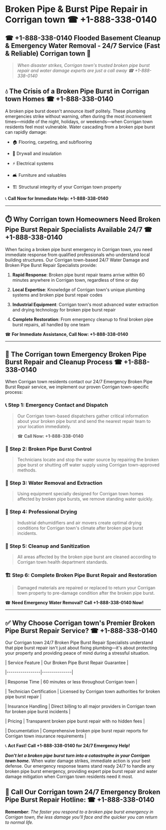 # Broken Pipe & Burst Pipe Repair in Corrigan town ☎ +1-888-338-0140  
## ☎ +1-888-338-0140 Flooded Basement Cleanup & Emergency Water Removal - 24/7 Service (Fast & Reliable) Corrigan town 🚨  

> *When disaster strikes, Corrigan town's trusted broken pipe burst repair and water damage experts are just a call away ☎ +1-888-338-0140*  

## 💧 The Crisis of a Broken Pipe Burst in Corrigan town Homes ☎ +1-888-338-0140  

A broken pipe burst doesn't announce itself politely. These plumbing emergencies strike without warning, often during the most inconvenient times—middle of the night, holidays, or weekends—when Corrigan town residents feel most vulnerable. Water cascading from a broken pipe burst can rapidly damage:  

* 🏠 Flooring, carpeting, and subflooring  
* 🧱 Drywall and insulation  
* ⚡ Electrical systems  
* 🛋️ Furniture and valuables  
* 🏗️ Structural integrity of your Corrigan town property  

📞 **Call Now for Immediate Help: +1-888-338-0140**  

---  

## ⏱️ Why Corrigan town Homeowners Need Broken Pipe Burst Repair Specialists Available 24/7 ☎ +1-888-338-0140  

When facing a broken pipe burst emergency in Corrigan town, you need immediate response from qualified professionals who understand local building structures. Our Corrigan town-based 24/7 Water Damage and Broken Pipe Burst Repair Specialists provide:  

1. **Rapid Response**: Broken pipe burst repair teams arrive within 60 minutes anywhere in Corrigan town, regardless of time or day  
2. **Local Expertise**: Knowledge of Corrigan town's unique plumbing systems and broken pipe burst repair codes  
3. **Industrial Equipment**: Corrigan town's most advanced water extraction and drying technology for broken pipe burst repair  
4. **Complete Restoration**: From emergency cleanup to final broken pipe burst repairs, all handled by one team  

☎ **For Immediate Assistance, Call Now: +1-888-338-0140**  

---  

## 🔧 The Corrigan town Emergency Broken Pipe Burst Repair and Cleanup Process ☎ +1-888-338-0140  

When Corrigan town residents contact our 24/7 Emergency Broken Pipe Burst Repair service, we implement our proven Corrigan town-specific process:  

### 📞 Step 1: Emergency Contact and Dispatch  
> Our Corrigan town-based dispatchers gather critical information about your broken pipe burst and send the nearest repair team to your location immediately.  
> ☎ **Call Now: +1-888-338-0140**  

### 🚿 Step 2: Broken Pipe Burst Control  
> Technicians locate and stop the water source by repairing the broken pipe burst or shutting off water supply using Corrigan town-approved methods.  

### 🌊 Step 3: Water Removal and Extraction  
> Using equipment specially designed for Corrigan town homes affected by broken pipe bursts, we remove standing water quickly.  

### 💨 Step 4: Professional Drying  
> Industrial dehumidifiers and air movers create optimal drying conditions for Corrigan town's climate after broken pipe burst incidents.  

### 🧼 Step 5: Cleanup and Sanitization  
> All areas affected by the broken pipe burst are cleaned according to Corrigan town health department standards.  

### 🏗️ Step 6: Complete Broken Pipe Burst Repair and Restoration  
> Damaged materials are repaired or replaced to return your Corrigan town property to pre-damage condition after the broken pipe burst.  

☎ **Need Emergency Water Removal? Call +1-888-338-0140 Now!**  

---  

## ✅ Why Choose Corrigan town's Premier Broken Pipe Burst Repair Service? ☎ +1-888-338-0140  

Our Corrigan town 24/7 Broken Pipe Burst Repair Specialists understand that pipe burst repair isn't just about fixing plumbing—it's about protecting your property and providing peace of mind during a stressful situation.  

| Service Feature | Our Broken Pipe Burst Repair Guarantee |  
|-----------------|---------------|  
| Response Time | 60 minutes or less throughout Corrigan town |  
| Technician Certification | Licensed by Corrigan town authorities for broken pipe burst repair |  
| Insurance Handling | Direct billing to all major providers in Corrigan town for broken pipe burst incidents |  
| Pricing | Transparent broken pipe burst repair with no hidden fees |  
| Documentation | Comprehensive broken pipe burst repair reports for Corrigan town insurance requirements |  

📞 **Act Fast! Call +1-888-338-0140 for 24/7 Emergency Help!**  

***Don't let a broken pipe burst turn into a catastrophe in your Corrigan town home.*** When water damage strikes, immediate action is your best defense. Our emergency response teams stand ready 24/7 to handle any broken pipe burst emergency, providing expert pipe burst repair and water damage mitigation when Corrigan town residents need it most.  

## 📱 Call Our Corrigan town 24/7 Emergency Broken Pipe Burst Repair Hotline: ☎ +1-888-338-0140  

**Remember**: *The faster you respond to a broken pipe burst emergency in Corrigan town, the less damage you'll face and the quicker you can return to normal life.*